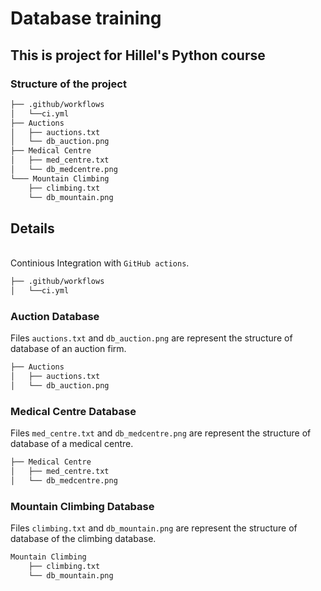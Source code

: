 # Database training

## This is project for Hillel's Python course

### Structure of the project

``` bash
├── .github/workflows
│   └──ci.yml
├── Auctions
│   ├── auctions.txt
│   └── db_auction.png
├── Medical Centre
│   ├── med_centre.txt
│   └── db_medcentre.png
└─── Mountain Climbing
    ├── climbing.txt
    └── db_mountain.png
```

## Details

\
Continious Integration with `GitHub actions`.

``` bash
├── .github/workflows
│   └──ci.yml
```

### Auction Database

Files `auctions.txt` and `db_auction.png` are represent the structure of database of an auction firm.

```bash
├── Auctions
│   ├── auctions.txt
│   └── db_auction.png
```

### Medical Centre Database

Files `med_centre.txt` and `db_medcentre.png` are represent the structure of database of a medical centre.

```bash
├── Medical Centre
│   ├── med_centre.txt
│   └── db_medcentre.png
```

### Mountain Climbing Database

Files `climbing.txt` and `db_mountain.png` are represent the structure of database of the climbing database.

```bash
Mountain Climbing
    ├── climbing.txt
    └── db_mountain.png
```
